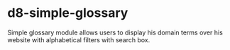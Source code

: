 # d8-simple-glossary
Simple glossary module allows users to display his domain terms over his website with alphabetical filters with search box.
